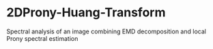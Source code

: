 # 2DProny-Huang-Transform
Spectral analysis of an image combining EMD decomposition and local Prony spectral estimation
